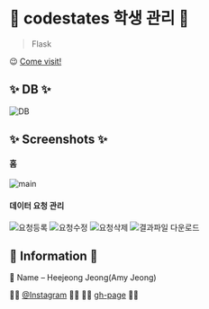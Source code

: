 # 💛 codestates 학생 관리 💜
> Flask

😉 [Come visit!](http://amyjeong.pythonanywhere.com/)

## ✨ DB ✨
![DB](https://user-images.githubusercontent.com/28649385/110238134-2699f780-7f83-11eb-8f76-d70366253efb.JPG)

## ✨ Screenshots ✨

#### 홈
![main](https://user-images.githubusercontent.com/28649385/110152659-5c28ce80-7e25-11eb-9514-8f254b35fb58.JPG)

#### 데이터 요청 관리
![요청등록](https://user-images.githubusercontent.com/28649385/110152731-6cd94480-7e25-11eb-9664-e87c0f436aa6.JPG)
![요청수정](https://user-images.githubusercontent.com/28649385/110153797-da39a500-7e26-11eb-8b2d-d58afa9974a8.JPG)
![요청삭제](https://user-images.githubusercontent.com/28649385/110153797-da39a500-7e26-11eb-8b2d-d58afa9974a8.JPG)
![결과파일 다운로드](https://user-images.githubusercontent.com/28649385/110153797-da39a500-7e26-11eb-8b2d-d58afa9974a8.JPG)

## 🔖 Information 🔖

💁 Name – Heejeong Jeong(Amy Jeong)

🏳‍🌈 [@Instagram](https://www.instagram.com/j.amy_jeong/) 🏳‍🌈
🏳‍🌈 [gh-page](https://heejungjung.github.io/AmyJeong/) 🏳‍🌈
